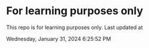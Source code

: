 # For learning purposes only
This repo is for learning purposes only.
Last updated at

Wednesday, January 31, 2024 6:25:52 PM


